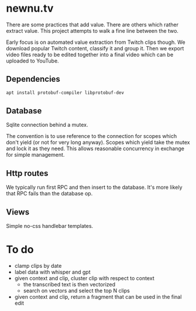 # newnu.tv

There are some practices that add value.
There are others which rather extract value.
This project attempts to walk a fine line between the two.

Early focus is on automated value extraction from Twitch clips though.
We download popular Twitch content, classify it and group it.
Then we export video files ready to be edited together into a final video
which can be uploaded to YouTube.

## Dependencies

```bash
apt install protobuf-compiler libprotobuf-dev
```

## Database

Sqlite connection behind a mutex.

The convention is to use reference to the connection for scopes which don't
yield (or not for very long anyway).
Scopes which yield take the mutex and lock it as they need.
This allows reasonable concurrency in exchange for simple management.

## Http routes

We typically run first RPC and then insert to the database.
It's more likely that RPC fails than the database op.

## Views

Simple no-css handlebar templates.

# To do

- clamp clips by date
- label data with whisper and gpt
- given context and clip, cluster clip with respect to context
  - the transcribed text is then vectorized
  - search on vectors and select the top N clips
- given context and clip, return a fragment that can be used in the final edit
